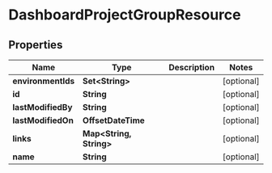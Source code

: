 

# DashboardProjectGroupResource


## Properties

Name | Type | Description | Notes
------------ | ------------- | ------------- | -------------
**environmentIds** | **Set&lt;String&gt;** |  |  [optional]
**id** | **String** |  |  [optional]
**lastModifiedBy** | **String** |  |  [optional]
**lastModifiedOn** | **OffsetDateTime** |  |  [optional]
**links** | **Map&lt;String, String&gt;** |  |  [optional]
**name** | **String** |  |  [optional]



